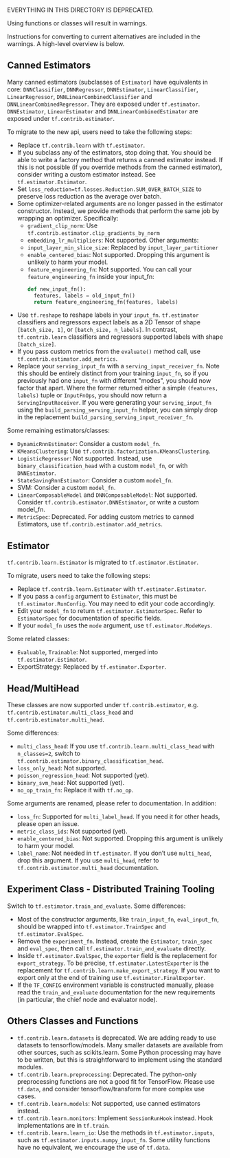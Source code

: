 EVERYTHING IN THIS DIRECTORY IS DEPRECATED.

Using functions or classes will result in warnings.

Instructions for converting to current alternatives are included in the
warnings. A high-level overview is below.

## Canned Estimators

Many canned estimators (subclasses of `Estimator`) have equivalents in core:
`DNNClassifier`, `DNNRegressor`, `DNNEstimator`, `LinearClassifier`,
`LinearRegressor`, `DNNLinearCombinedClassifier` and
`DNNLinearCombinedRegressor`. They are exposed under `tf.estimator`.
`DNNEstimator`, `LinearEstimator` and `DNNLinearCombinedEstimator`
are exposed under `tf.contrib.estimator`.

To migrate to the new api, users need to take the following steps:

* Replace `tf.contrib.learn` with `tf.estimator`.
* If you subclass any of the estimators, stop doing that. You should be able to
  write a factory method that returns a canned estimator instead. If this is not
  possible (if you override methods from the canned estimator), consider writing
  a custom estimator instead. See `tf.estimator.Estimator`.
* Set `loss_reduction=tf.losses.Reduction.SUM_OVER_BATCH_SIZE` to preserve loss
  reduction as the average over batch.
* Some optimizer-related arguments are no longer passed in the estimator
  constructor. Instead, we provide methods that perform the same job by wrapping
  an optimizer. Specifically:
  *  `gradient_clip_norm`: Use `tf.contrib.estimator.clip_gradients_by_norm`
  *  `embedding_lr_multipliers`: Not supported.
  Other arguments:
  * `input_layer_min_slice_size`: Replaced by `input_layer_partitioner`
  * `enable_centered_bias`: Not supported. Dropping this argument is unlikely to
    harm your model.
  * `feature_engineering_fn`: Not supported. You can call your
    `feature_engineering_fn` inside your input_fn:
    ```python
    def new_input_fn():
      features, labels = old_input_fn()
      return feature_engineering_fn(features, labels)
    ```
* Use `tf.reshape` to reshape labels in your `input_fn`. `tf.estimator`
  classifiers and regressors expect labels as a 2D Tensor of shape
  `[batch_size, 1]`, or `[batch_size, n_labels]`. In contrast,
  `tf.contrib.learn` classifiers and regressors supported labels with shape
  `[batch_size]`.
* If you pass custom metrics from the `evaluate()` method call, use
  `tf.contrib.estimator.add_metrics`.
* Replace your `serving_input_fn` with a `serving_input_receiver_fn`.
  Note this should be entirely distinct from your training `input_fn`, so if you
  previously had one `input_fn` with different "modes", you should now factor
  that apart.  Where the former returned either a simple `(features, labels)`
  tuple or `InputFnOps`, you should now return a `ServingInputReceiver`.
  If you were generating your `serving_input_fn` using the
  `build_parsing_serving_input_fn` helper, you can simply drop in the
  replacement `build_parsing_serving_input_receiver_fn`.

Some remaining estimators/classes:

* `DynamicRnnEstimator`:  Consider a custom `model_fn`.
* `KMeansClustering`: Use `tf.contrib.factorization.KMeansClustering`.
* `LogisticRegressor`: Not supported. Instead, use `binary_classification_head`
  with a custom `model_fn`, or with `DNNEstimator`.
* `StateSavingRnnEstimator`: Consider a custom `model_fn`.
* SVM: Consider a custom `model_fn`.
* `LinearComposableModel` and `DNNComposableModel`: Not supported. 
  Consider `tf.contrib.estimator.DNNEstimator`, or write a custom model_fn.
* `MetricSpec`: Deprecated. For adding custom metrics to canned Estimators, use
  `tf.contrib.estimator.add_metrics`.

## Estimator
`tf.contrib.learn.Estimator` is migrated to `tf.estimator.Estimator`.

To migrate, users need to take the following steps:

* Replace `tf.contrib.learn.Estimator` with `tf.estimator.Estimator`.
* If you pass a `config` argument to `Estimator`, this must be
  `tf.estimator.RunConfig`. You may need to edit your code accordingly.
* Edit your `model_fn` to return `tf.estimator.EstimatorSpec`. Refer to
  `EstimatorSpec` for documentation of specific fields.
* If your `model_fn` uses the `mode` argument, use `tf.estimator.ModeKeys`.

Some related classes:
* `Evaluable`, `Trainable`: Not supported, merged into `tf.estimator.Estimator`.
* ExportStrategy: Replaced by `tf.estimator.Exporter`.

## Head/MultiHead
These classes are now supported under `tf.contrib.estimator`, e.g.
`tf.contrib.estimator.multi_class_head` and `tf.contrib.estimator.multi_head`.

Some differences:

* `multi_class_head`: If you use `tf.contrib.learn.multi_class_head` with
  `n_classes=2`, switch to `tf.contrib.estimator.binary_classification_head`.
* `loss_only_head`: Not supported.
* `poisson_regression_head`: Not supported (yet).
* `binary_svm_head`: Not supported (yet).
* `no_op_train_fn`: Replace it with `tf.no_op`.

Some arguments are renamed, please refer to documentation. In addition:

* `loss_fn`: Supported for `multi_label_head`. If you need it for other heads,
  please open an issue.
* `metric_class_ids`: Not supported (yet).
* `enable_centered_bias`: Not supported. Dropping this argument is unlikely to
  harm your model.
* `label_name`: Not needed in `tf.estimator`. If you don’t use `multi_head`,
  drop this argument. If you use `multi_head`, refer to
  `tf.contrib.estimator.multi_head` documentation.

## Experiment Class - Distributed Training Tooling

Switch to `tf.estimator.train_and_evaluate`. Some differences:

*   Most of the constructor arguments, like `train_input_fn`, `eval_input_fn`,
    should be wrapped into `tf.estimator.TrainSpec` and `tf.estimator.EvalSpec`.
*   Remove the `experiment_fn`. Instead, create the `Estimator`, `train_spec`
    and `eval_spec`, then call `tf.estimator.train_and_evaluate` directly.
*   Inside `tf.estimator.EvalSpec`, the `exporter` field is the replacement for
    `export_strategy`. To be precise, `tf.estimator.LatestExporter` is the
    replacement for `tf.contrib.learn.make_export_strategy`. If you want to
    export only at the end of training use `tf.estimator.FinalExporter`.
*   If the `TF_CONFIG` environment variable is constructed manually, please read
    the `train_and_evaluate` documentation for the new requirements (in
    particular, the chief node and evaluator node).

## Others Classes and Functions

* `tf.contrib.learn.datasets` is deprecated. We are adding ready to use datasets
  to tensorflow/models. Many smaller datasets are available from other sources,
  such as scikits.learn. Some Python processing may have to be written, but this
  is straightforward to implement using the standard modules.
* `tf.contrib.learn.preprocessing`: Deprecated. The python-only preprocessing
  functions are not a good fit for TensorFlow. Please use `tf.data`, and
  consider tensorflow/transform for more complex use cases.
* `tf.contrib.learn.models`: Not supported, use canned estimators instead.
* `tf.contrib.learn.monitors`: Implement `SessionRunHook` instead. Hook
  implementations are in `tf.train`.
* `tf.contrib.learn.learn_io`: Use the methods in `tf.estimator.inputs`, such as
  `tf.estimator.inputs.numpy_input_fn`. Some utility functions have no
  equivalent, we encourage the use of `tf.data`.

